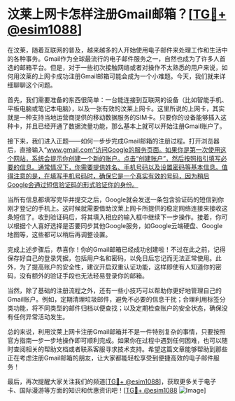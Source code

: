 # 汶莱上网卡怎样注册Gmail邮箱？[[TG💪+ @esim1088](https://t.me/s/esim1088)]

在汶莱，随着互联网的普及，越来越多的人开始使用电子邮件来处理工作和生活中的各种事务。Gmail作为全球最流行的电子邮件服务之一，自然也成为了许多人首选的邮箱平台。但是，对于一些初次接触网络或者对操作不太熟悉的用户来说，如何用汶莱的上网卡成功注册Gmail邮箱可能会成为一个小难题。今天，我们就来详细聊聊这个问题。

首先，我们需要准备的东西很简单：一台能连接到互联网的设备（比如智能手机、平板电脑或笔记本电脑），以及一张有效的汶莱上网卡。这里所说的上网卡，其实就是一种支持当地运营商提供的移动数据服务的SIM卡。只要你的设备能够插入这种卡，并且已经开通了数据流量功能，那么基本上就可以开始注册Gmail账户了。

接下来，我们进入正题——如何一步步完成Gmail邮箱的注册过程。打开浏览器后，直接输入“www.gmail.com”访问Google的服务页面。如果你是第一次使用这个网站，系统会提示你创建一个新的账户。点击“创建账户”，然后按照指引填写必要的信息。通常情况下，你需要提供姓名、手机号码以及设置密码等基本信息。值得注意的是，在填写手机号码时，确保它是一个真实有效的号码，因为稍后Google会通过短信验证码的形式验证你的身份。

当所有信息都填写完毕并提交之后，Google就会发送一条包含验证码的短信到你刚才登记的手机上。这时候就需要借助汶莱上网卡所提供的稳定网络连接来接收这条短信了。收到验证码后，将其填入相应的输入框中继续下一步操作。接着，你可以根据个人喜好选择是否要同步其他Google服务，如Google云端硬盘、Google地图等，这些都可以稍后再调整设置。

完成上述步骤后，恭喜你！你的Gmail邮箱已经成功创建啦！不过在此之前，记得保存好自己的登录凭据，包括用户名和密码，以免日后忘记而无法正常使用。此外，为了提高账户的安全性，建议开启双重认证功能，这样即使有人知道你的密码，没有额外的验证手段也无法轻易登录你的邮箱。

当然，除了基础的注册流程之外，还有一些小技巧可以帮助你更好地管理自己的Gmail账户。例如，定期清理垃圾邮件，避免不必要的信息干扰；合理利用标签分类功能，将不同类型的邮件归档以便查找；以及定期检查账户的安全状态，确保没有任何异常活动发生。

总的来说，利用汶莱上网卡注册Gmail邮箱并不是一件特别复杂的事情，只要按照官方指南一步一步地操作即可顺利完成。如果你在过程中遇到任何困难，也可以随时查阅相关的帮助文档或者联系客服寻求技术支持。希望这篇文章能够帮助到那些正在考虑注册Gmail邮箱的朋友，让大家都能轻松享受到便捷高效的电子邮件服务！

最后，再次提醒大家关注我们的频道[[TG💪+ @esim1088](https://t.me/s/esim1088)]，获取更多关于电子卡、国际漫游等方面的知识和优惠资讯吧！[[TG💪+ @esim1088](https://t.me/s/esim1088) ![Image](https://i.postimg.cc/4NQfJmqS/Snipaste-2025-05-13-00-14-12.png)]